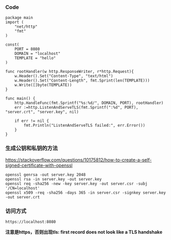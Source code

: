 ### Code

```
package main
import (
    "net/http"
    "fmt"
)

const(
    PORT = 8080
    DOMAIN = "localhost"
    TEMPLATE = "hello"
)

func rootHandler(w http.ResponseWriter, r*http.Request){
    w.Header().Set("Content-Type", "text/html")
    w.Header().Set("Content-Length", fmt.Sprint(len(TEMPLATE)))
    w.Write([]byte(TEMPLATE))
}

func main() {
    http.HandleFunc(fmt.Sprintf("%s:%d/", DOMAIN, PORT), rootHandler)
    err :=http.ListenAndServeTLS(fmt.Sprintf(":%d", PORT), "server.crt", "server.key", nil)

    if err != nil {
        fmt.Println("ListenAndServeTLS failed:", err.Error())
    }
}
```

### 生成公钥和私钥的方法
https://stackoverflow.com/questions/10175812/how-to-create-a-self-signed-certificate-with-openssl

```
openssl genrsa -out server.key 2048
openssl rsa -in server.key -out server.key
openssl req -sha256 -new -key server.key -out server.csr -subj '/CN=localhost'
openssl x509 -req -sha256 -days 365 -in server.csr -signkey server.key -out server.crt
```

### 访问方式

```
https://localhost:8080
```

**注意是https，否则出现tls: first record does not look like a TLS handshake**


